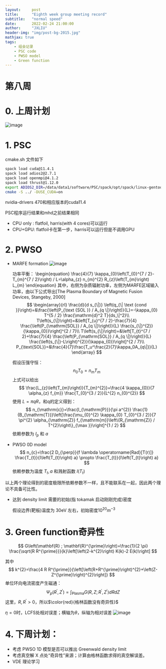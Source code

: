 ```yaml
---
layout:     post
title:      "Eighth week group meeting record"
subtitle:   "normal speed"
date:       2022-02-24 21:00:00
author:     "JXLIU"
header-img: "img/post-bg-2015.jpg"
mathjax: true
tags:
    - 组会记录
    - PSC code
    - PWSO model
    - Green function
---
```


# 第八周

# 0. 上周计划
   ![image](https://user-images.githubusercontent.com/71710349/155537989-9a65b58c-094c-4e08-8063-3f0817ddec02.png)

# 1. PSC

cmake.sh 文件如下

```bash
spack load cuda@11.4.1
spack load adios2@2.7.1
spack load openmpi@4.1.2
spack load thrust@1.12.0
export ADIOS2_DIR=/data/data1/software/PSC/spack/opt/spack/linux-gentoo2-skylake/gcc-10.3.0/adios2-2.7.1-jaxcfloyxp4ko27z2m2o6eg5gbbv5jgn
cmake -S ../ -DUSE_CUDA=on
```

nvidia-drivers 470和相应版本的cuda11.4

PSC程序运行结果和mhd之前结果相同

- CPU only : flatfoil, harris(with 4 cores)可以运行
- CPU+GPU: flatfoil卡在第一步，harris可以运行但是不调用GPU

# 2. PWSO
- MARFE formation
  ![image](https://user-images.githubusercontent.com/71710349/155538305-13247b9a-5325-4da5-98ad-b0074750a559.png)

  功率平衡：
  \begin{equation}
  \frac{4}{7} \kappa_{0}\left(T_{0}^{7 / 2}-T_{m}^{7 / 2}\right) / L=\alpha_{z} n_{m}^{2} R_{z}\left(T_{m}\right) L_{m}
  \end{equation}
  	其中，右侧为杂质辐射功率，左侧为MARFE区域输入功率，由以下公式导出[The Plasma Boundary of Magnetic Fusion Devices, Stangeby, 2000]
  $$
  \begin{array}{rl}
  \frac{d}{d s_{\|}} \left(q_{\| \text {cond }}\right)=&\frac{\left(P_{\text {SOL }} / A_{q \|}\right)}{L}=-\kappa_{0} T^{5 / 2} \frac{\mathrm{d}^2 T}{ds_\|^2}\\
  T\left(s_{\|}\right)=&\left[T_{u}^{7 / 2}-\frac{7}{4} \frac{\left(P_{\mathrm{SOL}} / A_{q \|}\right)}{L} \frac{s_{\|}^{2}}{\kappa_{0}}\right]^{2 / 7}\\
  T\left(s_{\|}\right)=&\left[T_{t}^{7 / 2}+\frac{7}{4} \frac{\left(P_{\mathrm{SOL}} / A_{q \|}\right)}{L} \frac{\left(s_{\|}-L\right)^{2}}{\kappa_{0}}\right]^{2 / 7}\\
  P_{\text{SOL}}=&\frac{4}{7}\frac{T_u^\frac{2}{7}\kappa_0A_{q\|}}{L}
  \end{array}
  $$


  假设压强守恒：
  $$
  n_0T_0=n_mT_m
  $$
  上式可以给出
  $$
  \frac{L_{z}\left(T_{m}\right)}{T_{m}^{2}}=\frac{4 \kappa_{0}}{7 \alpha_{z} f_{m}} \frac{T_{0}^{3 / 2}}{L^{2} n_{0}^{2}}
  $$
  使用 $L=\pi qR$，和q的定义得到：
  $$
  n_{\mathrm{c}}=\frac{I_{\mathrm{P}}}{\pi a^{2}} \frac{1}{B_{\mathrm{T}}}\left[\frac{\mu_{0}^{2} \kappa_{0} T_{0}^{3 / 2}}{7 \pi^{2} \alpha_{\mathrm{Z}} f_{\mathrm{m}}\left\{R_{\mathrm{Z}} / T^{2}\right\}_{\max }}\right]^{1 / 2}
  $$
  依赖参数为 $I_p$ 和 $a$

- PWSO 0D model 
  $$
  n_{c}=\frac{2 D_{\perp}}{f \lambda \operatorname{Rad}[T(r)]} \frac{T_{t}}{I\left(T_{t}\right) a} \propto \frac{T_{t}}{I\left(T_{t}\right) a}
  $$
  依赖参数为温度 $T_t, a$ 和溅射函数 $I\left(T_t\right)$ 

以上两个理论得到的密度极限所依赖参数不一样，且不能联系在一起，因此两个理论不具备可比性。

- 达到 density limit 需要的初始(指 tokamak 启动刚刚完成)密度

  假设边界(靶板)温度为 30eV 左右，初始密度$10^{20}m^{-3}$ 

# 3. Green function奇异性

$$
G\left(\mathbf{R} ; \mathbf{R}^{\prime}\right)=\frac{1}{2 \pi} \frac{\sqrt{R R^{\prime}}}{k}\left[\left(2-k^{2}\right) K(k)-2 E(k)\right]
$$

其中 
$$
k^{2}=\frac{4 R R^{\prime}}{\left[\left(R+R^{\prime}\right)^{2}+\left(Z-Z^{\prime}\right)^{2}\right]}
$$
单位环向电流密度产生磁通：
$$
\Psi_{p}\left(R^{\prime}, Z^{\prime}\right)=\int_{\mathrm{Plasma}} G\left(R, Z ; R^{\prime}, Z^{\prime}\right) d R d Z
$$
这里，$R,R^{\prime}>0$，所以$\color{red}{格林函数没有奇异性}$

$\eta=0$时，LCFS处相对误差；横轴为$\theta$，纵轴为相对误差
![image](https://user-images.githubusercontent.com/71710349/155538098-10b77e20-d1ab-4ae5-b9ff-ad9487a7add2.png)

# 4. 下周计划：

- 考虑 PWSO 1D 模型是否可以推出 Greenwald density limit
- 考虑真空解 X 点处“奇异性”来源；计算由格林函数求得的真空解误差。
- VDE 理论学习


